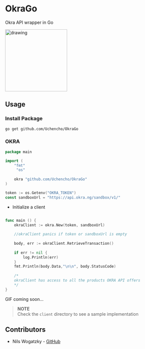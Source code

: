 # OkraGo
Okra API wrapper in Go

<img src="https://pbs.twimg.com/profile_images/1199677745262989314/_D2jAMbu_400x400.jpg" alt="drawing" width="200"/> 

## Usage

### Install Package

```bash
go get github.com/Uchencho/OkraGo
```

### OKRA

```go
package main

import (
  	"fmt"
	 "os"
    
	okra "github.com/Uchencho/OkraGo"
)

token := os.Getenv("OKRA_TOKEN")
const sandboxUrl = "https://api.okra.ng/sandbox/v1/"
```

* Initialize a client

```go

func main () {
    okraClient := okra.New(token, sandboxUrl)
    
    //okraClient panics if token or sandboxUrl is empty
    
    body, err := okraClient.RetrieveTransaction()
    	
    if err != nil {
        log.Println(err)
    }
    fmt.Println(body.Data,"\n\n", body.StatusCode)
    
    /*
    okraClient has access to all the products OKRA API offers
    */
}
```
GIF coming soon...

>**NOTE**<br/>
>Check the `client` directory to see a sample implementation

## Contributors

* Nils Wogatzky - [GitHub](https://github.com/Oppodelldog)

